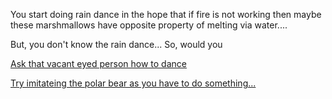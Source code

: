 You start doing rain dance in the hope that if fire is not working then maybe these
marshmallows have opposite property of melting via water....

But, you don't know the rain dance...  So, would you

[Ask that vacant eyed person how to dance](https://www.youtube.com/watch?v=Zcj_JiLMBAY)

[Try imitateing the polar bear as you have to do something...](https://www.youtube.com/watch?v=OwZH_aT0FGI)
